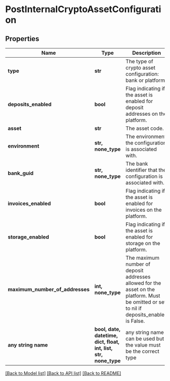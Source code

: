 # PostInternalCryptoAssetConfiguration


## Properties
Name | Type | Description | Notes
------------ | ------------- | ------------- | -------------
**type** | **str** | The type of crypto asset configuration: bank or platform. | 
**deposits_enabled** | **bool** | Flag indicating if the asset is enabled for deposit addresses on the platform. | 
**asset** | **str** | The asset code. | 
**environment** | **str, none_type** | The environment the configuration is associated with. | [optional] 
**bank_guid** | **str, none_type** | The bank identifier that the configuration is associated with. | [optional] 
**invoices_enabled** | **bool** | Flag indicating if the asset is enabled for invoices on the platform. | [optional] 
**storage_enabled** | **bool** | Flag indicating if the asset is enabled for storage on the platform. | [optional] 
**maximum_number_of_addresses** | **int, none_type** | The maximum number of deposit addresses allowed for the asset on the platform. Must be omitted or set to nil if deposits_enabled is False. | [optional] 
**any string name** | **bool, date, datetime, dict, float, int, list, str, none_type** | any string name can be used but the value must be the correct type | [optional]

[[Back to Model list]](../README.md#documentation-for-models) [[Back to API list]](../README.md#documentation-for-api-endpoints) [[Back to README]](../README.md)


